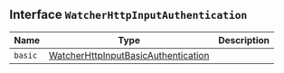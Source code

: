 ## Interface `WatcherHttpInputAuthentication`

| Name | Type | Description |
| - | - | - |
| `basic` | [WatcherHttpInputBasicAuthentication](./WatcherHttpInputBasicAuthentication.md) | &nbsp; |
